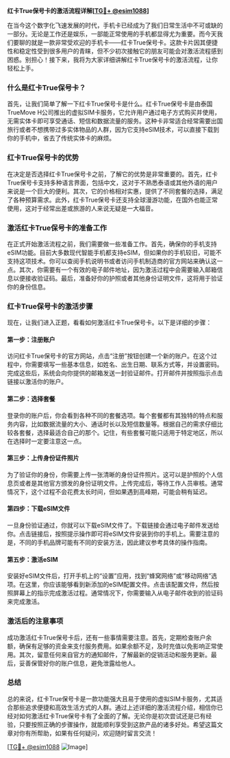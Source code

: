 **红卡True保号卡的激活流程详解[[TG💪+ @esim1088](https://t.me/s/esim1088)]**

在当今这个数字化飞速发展的时代，手机卡已经成为了我们日常生活中不可或缺的一部分。无论是工作还是娱乐，一部能正常使用的手机都显得尤为重要。而今天我们要聊的就是一款非常受欢迎的手机卡——红卡True保号卡。这款卡片因其便捷性和稳定性受到很多用户的青睐，但不少初次接触它的朋友可能会对激活流程感到困惑。别担心！接下来，我将为大家详细讲解红卡True保号卡的激活流程，让你轻松上手。

### 什么是红卡True保号卡？

首先，让我们简单了解一下红卡True保号卡是什么。红卡True保号卡是由泰国TrueMove H公司推出的虚拟SIM卡服务，它允许用户通过电子方式购买并使用，无需实体卡即可享受通话、短信和数据流量的服务。这种卡非常适合经常需要出国旅行或者不想携带过多实体物品的人群，因为它支持eSIM技术，可以直接下载到你的手机中，省去了传统实体卡的麻烦。

### 红卡True保号卡的优势

在决定是否选择红卡True保号卡之前，了解它的优势是非常重要的。首先，红卡True保号卡支持多种语言界面，包括中文，这对于不熟悉泰语或其他外语的用户来说是一个巨大的便利。其次，它的价格相对实惠，提供了不同套餐的选择，满足了各种预算需求。此外，红卡True保号卡还支持全球漫游功能，在国外也能正常使用，这对于经常出差或旅游的人来说无疑是一大福音。

### 激活红卡True保号卡的准备工作

在正式开始激活流程之前，我们需要做一些准备工作。首先，确保你的手机支持eSIM功能。目前大多数现代智能手机都支持eSIM，但如果你的手机较旧，可能不支持这项技术。你可以查阅手机说明书或者访问手机制造商的官方网站来确认这一点。其次，你需要有一个有效的电子邮件地址，因为激活过程中会需要输入邮箱信息以便接收验证码。最后，准备好你的护照或者其他身份证明文件，这将用于验证你的身份信息。

### 红卡True保号卡的激活步骤

现在，让我们进入正题，看看如何激活红卡True保号卡。以下是详细的步骤：

#### 第一步：注册账户
访问红卡True保号卡的官方网站，点击“注册”按钮创建一个新的账户。在这个过程中，你需要填写一些基本信息，如姓名、出生日期、联系方式等，并设置密码。完成这些后，系统会向你提供的邮箱发送一封验证邮件。打开邮件并按照指示点击链接以激活你的账户。

#### 第二步：选择套餐
登录你的账户后，你会看到各种不同的套餐选项。每个套餐都有其独特的特点和服务内容，比如数据流量的大小、通话时长以及短信数量等。根据自己的需求仔细比较各套餐，选择最适合自己的那个。记住，有些套餐可能只适用于特定地区，所以在选择时一定要注意这一点。

#### 第三步：上传身份证件照片
为了验证你的身份，你需要上传一张清晰的身份证件照片。这可以是护照的个人信息页或者是其他官方颁发的身份证明文件。上传完成后，等待工作人员审核。通常情况下，这个过程不会花费太长时间，但如果遇到高峰期，可能会稍有延迟。

#### 第四步：下载eSIM文件
一旦身份验证通过，你就可以下载eSIM文件了。下载链接会通过电子邮件发送给你。点击链接后，按照提示操作即可将eSIM文件安装到你的手机上。需要注意的是，不同的手机品牌可能有不同的安装方法，因此建议参考具体的操作指南。

#### 第五步：激活eSIM
安装好eSIM文件后，打开手机上的“设置”应用，找到“蜂窝网络”或“移动网络”选项。在这里，你应该能够看到新添加的eSIM配置文件。点击该配置文件，然后按照屏幕上的指示完成激活过程。通常情况下，你需要输入从电子邮件收到的验证码来完成激活。

### 激活后的注意事项

成功激活红卡True保号卡后，还有一些事情需要注意。首先，定期检查账户余额，确保有足够的资金来支付服务费用。如果余额不足，及时充值以免影响正常使用。其次，留意任何来自官方的通知邮件，了解最新的促销活动和服务更新。最后，妥善保管好你的账户信息，避免泄露给他人。

### 总结

总的来说，红卡True保号卡是一款功能强大且易于使用的虚拟SIM卡服务，尤其适合那些追求便捷和高效生活方式的人群。通过上述详细的激活流程介绍，相信你已经对如何激活红卡True保号卡有了全面的了解。无论你是初次尝试还是已有经验，只要按照正确的步骤操作，就能顺利享受到这款产品的诸多好处。希望这篇文章对你有所帮助，如果有任何疑问，欢迎随时留言交流！

[[TG💪+ @esim1088](https://t.me/s/esim1088) ![Image](https://i.postimg.cc/4NQfJmqS/Snipaste-2025-05-13-00-14-12.png)]